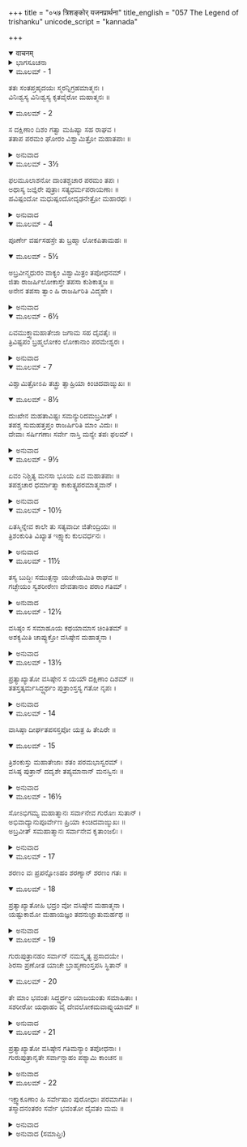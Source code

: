 +++
title = "०५७ त्रिशङ्कोर् यजनप्रार्थना"
title_english = "057 The Legend of trishanku"
unicode_script = "kannada"

+++
<details open><summary>वाचनम्</summary>

<div class="audioEmbed"  caption="श्रीराम-हरिसीताराममूर्ति-घनपाठिभ्यां वचनम्" src="https://archive.org/download/Ramayana-recitation-Sriram-harisItArAmamUrti-Ghanapaati-v2/Kanda_1/Kanda_1_BK-057-Thrishamkoryajana_Pradhana.mp3"></div>
</details>



<details><summary>ಭಾಗಸೂಚನಾ</summary>

ವಿಶ್ವಾಮಿತ್ರರ ತಪಸ್ಸು, ತ್ರಿಶಂಕುವು ಯಜ್ಞಮಾಡಿಸಲು ವಸಿಷ್ಠರನ್ನು ಪ್ರಾರ್ಥಿಸಿದುದು, ಅವರ ಅಸಮ್ಮತಿ, ತ್ರಿಶಂಕುವು ವಸಿಷ್ಠರ ಪುತ್ರರನ್ನು ಶರಣುಹೊಂದುವುದು
</details>

<details open><summary>ಮೂಲಮ್ - 1</summary>

ತತಃ ಸಂತಪ್ತಹೃದಯಃ ಸ್ಮರನ್ನಿಗ್ರಹಮಾತ್ಮನಃ ।  
ವಿನಿಃಶ್ವಸ್ಯ ವಿನಿಃಶ್ವಸ್ಯ ಕೃತವೈರೋ ಮಹಾತ್ಮನಃ ॥
</details>

<details open><summary>ಮೂಲಮ್ - 2</summary>

ಸ ದಕ್ಷಿಣಾಂ ದಿಶಂ ಗತ್ವಾ ಮಹಿಷ್ಯಾ ಸಹ ರಾಘವ ।  
ತತಾಪ ಪರಮಂ ಘೋರಂ ವಿಶ್ವಾಮಿತ್ರೋ ಮಹಾತಪಾಃ ॥
</details>

<details><summary>ಅನುವಾದ</summary>

ಶ್ರೀರಾಮಾ! ಅನಂತರ ವಿಶ್ವಾಮಿತ್ರರು ತನ್ನ ಪರಾಜಯವನ್ನು ನೆನೆನೆನೆದು ಮನಸ್ಸಿನಲ್ಲಿ ಸಂತ್ರಸ್ತರಾದರು. ಮಹಾತ್ಮಾ ವಸಿಷ್ಠರಲ್ಲಿ ವೈರ ಕಟ್ಟಿಕೊಂಡು ಮಹಾತಪಸ್ವಿ ವಿಶ್ವಾಮಿತ್ರನು ಪದೇ ಪದೇ ನಿಟ್ಟುಸಿರುಬಿಡುತ್ತಾ ತನ್ನ ರಾಣಿಯೊಂದಿಗೆ ದಕ್ಷಿಣ ದಿಕ್ಕಿಗೆ ಹೋಗಿ ಅತ್ಯಂತ ಉತ್ಕೃಷ್ಟ ಹಾಗೂ ಭಯಂಕರ ತಪಸ್ಸಿಗೆ ತೊಡಗಿದನು.॥1-2॥
</details>

<details open><summary>ಮೂಲಮ್ - 3½</summary>

ಫಲಮೂಲಾಶನೋ ದಾಂತಶ್ಚಚಾರ ಪರಮಂ ತಪಃ ।  
ಅಥಾಸ್ಯ ಜಜ್ಞಿರೇ ಪುತ್ರಾಃ ಸತ್ಯಧರ್ಮಪರಾಯಣಾಃ ॥  
ಹವಿಷ್ಪಂದೋ ಮಧುಷ್ಪಂದೋದೃಢನೇತ್ರೋ ಮಹಾರಥಃ ।
</details>

<details><summary>ಅನುವಾದ</summary>

ಅಲ್ಲಿ ಮನ ಇಂದ್ರಿಯಗಳನ್ನು ವಶಪಡಿಸಿಕೊಂಡು, ಅವರು ಫಲ-ಮೂಲಗಳನ್ನು ತಿನ್ನುತ್ತಾ ಉತ್ತಮ ತಪಸ್ಸಿಗೆ ತೊಡಗಿದ್ದರು. ಅಲ್ಲಿ ಹವಿಷ್ಪಂದ, ಮಧುಷ್ಪಂದ, ದೃಢನೇತ್ರ ಮತ್ತು ಮಹಾರಥ ಎಂಬ ನಾಲ್ವರು ಪುತ್ರರು ಹುಟ್ಟಿದರು. ಅವರು ಸತ್ಯ ಮತ್ತು ಧರ್ಮದಲ್ಲಿ ತತ್ಪರರಾಗಿದ್ದರು.॥3½॥
</details>

<details open><summary>ಮೂಲಮ್ - 4</summary>

ಪೂರ್ಣೇ ವರ್ಷಸಹಸ್ರೇ ತು ಬ್ರಹ್ಮಾ ಲೋಕಪಿತಾಮಹಃ ॥
</details>

<details open><summary>ಮೂಲಮ್ - 5½</summary>

ಅಬ್ರವೀನ್ಮಧುರಂ ವಾಕ್ಯಂ ವಿಶ್ವಾಮಿತ್ರಂ ತಪೋಧನಮ್ ।  
ಜಿತಾ ರಾಜರ್ಷಿಲೋಕಾಸ್ತೇ ತಪಸಾ ಕುಶಿಕಾತ್ಮಜ ॥  
ಅನೇನ ತಪಸಾ ತ್ವಾಂ ಹಿ ರಾಜರ್ಷಿರಿತಿ ವಿದ್ಮಹೇ ।
</details>

<details><summary>ಅನುವಾದ</summary>

ಒಂದು ಸಾವಿರ ವರ್ಷ ಪೂರ್ಣಗೊಂಡಾಗ ಲೋಕಪಿತಾಮಹ ಬ್ರಹ್ಮದೇವರು ತಪಸ್ಸಿನ ಧನಿಯಾದ ವಿಶ್ವಾಮಿತ್ರರಿಗೆ ದರ್ಶನ ಕೊಟ್ಟು, ಮಧುರವಾಗಿ ಹೀಗೆ ಹೇಳಿದರು - ಕುಶಿಕನಂದನ! ನೀನು ತಪಸ್ಸಿನಿಂದ ರಾಜರ್ಷಿಗಳ ಲೋಕವನ್ನು ಜಯಿಸಿದೆ. ಈ ತಪಸ್ಸಿನ ಪ್ರಭಾವದಿಂದ ನಾವು ನಿನ್ನನ್ನು ನಿಜರಾಜರ್ಷಿ ಎಂದು ತಿಳಿಯುತ್ತೇವೆ.॥4-5½॥
</details>

<details open><summary>ಮೂಲಮ್ - 6½</summary>

ಏವಮುಕ್ತ್ವಾಮಹಾತೇಜಾ ಜಗಾಮ ಸಹ ದೈವತೈಃ ॥  
ತ್ರಿವಿಷ್ಟಪಂ ಬ್ರಹ್ಮಲೋಕಂ ಲೋಕಾನಾಂ ಪರಮೇಶ್ವರಃ ।
</details>

<details><summary>ಅನುವಾದ</summary>

ಹೀಗೆ ಹೇಳಿ ಸಮಸ್ತ ಲೋಕಗಳ ಒಡೆಯ ಬ್ರಹ್ಮದೇವರು ದೇವತೆಗಳೊಂದಿಗೆ ಸ್ವರ್ಗ ಲೋಕವಾಗಿ ಬ್ರಹ್ಮಲೋಕಕ್ಕೆ ಹೊರಟುಹೋದರು.॥6½॥
</details>

<details open><summary>ಮೂಲಮ್ - 7</summary>

ವಿಶ್ವಾಮಿತ್ರೋಽಪಿ ತಚ್ಛ್ರು ತ್ವಾಹ್ರಿಯಾ ಕಿಂಚಿದವಾಙ್ಮುಖಃ ॥
</details>

<details open><summary>ಮೂಲಮ್ - 8½</summary>

ದುಃಖೇನ ಮಹತಾವಿಷ್ಟಃ ಸಮನ್ಯುರಿದಮಬ್ರವೀತ್ ।  
ತಪಶ್ಚ ಸುಮಹತ್ತಪ್ತಂ ರಾಜರ್ಷಿರಿತಿ ಮಾಂ ವಿದುಃ ॥  
ದೇವಾಃ ಸರ್ಷಿಗಣಾಃ ಸರ್ವೇ ನಾಸ್ತಿ ಮನ್ಯೇ ತಪಃ ಫಲಮ್ ।
</details>

<details><summary>ಅನುವಾದ</summary>

ಅವರ ಈ ಮಾತನ್ನು ಕೇಳಿ ವಿಶ್ವಾಮಿತ್ರರ ಮುಖವು ನಾಚಿಕೆಯಿಂದ ಬಾಗಿತು. ಅವರು ಬಹಳ ದುಃಖದಿಂದ ವ್ಯಥಿತರಾಗಿ ಮನಸ್ಸಿನಲ್ಲೇ ‘ಅಯ್ಯೋ! ನಾನು ಇಷ್ಟು ದೊಡ್ಡ ತಪಸ್ಸು ಮಾಡಿದರೂ, ಋಷಿಗಳ ಸಹಿತ ಸಮಸ್ತ ದೇವತೆಗಳು ನನ್ನನ್ನು ರಾಜರ್ಷಿಯೆಂದೇ ತಿಳಿಯುವರು. ಈ ತಪಸ್ಸಿನಿಂದ ಯಾವುದೇ ಫಲ ಸಿಗಲಿಲ್ಲ ಎಂದು ಅಂದುಕೊಂಡರು.॥7-8½॥
</details>

<details open><summary>ಮೂಲಮ್ - 9½</summary>

ಏವಂ ನಿಶ್ಚಿತ್ಯ ಮನಸಾ ಭೂಯ ಏವ ಮಹಾತಪಾಃ ॥  
ತಪಶ್ಚಚಾರ ಧರ್ಮಾತ್ಮಾ ಕಾಕುತ್ಸ್ಥಪರಮಾತ್ಮವಾನ್ ।
</details>

<details><summary>ಅನುವಾದ</summary>

ರಾಮಾ! ಮನಸ್ಸಿನಲ್ಲಿ ಹೀಗೆ ಯೋಚಿಸಿ ತನ್ನ ಮನಸ್ಸನ್ನು ವಶಪಡಿಸಿಕೊಂಡು ಮಹಾತಪಸ್ವೀ ಧರ್ಮಾತ್ಮಾ ವಿಶ್ವಾಮಿತ್ರರು ಪುನಃ ಭಾರೀ ತಪಸ್ಸಿಗೆ ತೊಡಗಿದರು.॥9½॥
</details>

<details open><summary>ಮೂಲಮ್ - 10½</summary>

ಏತಸ್ಮಿನ್ನೇವ ಕಾಲೇ ತು ಸತ್ಯವಾದೀ ಜಿತೇಂದ್ರಿಯಃ ॥  
ತ್ರಿಶಂಕುರಿತಿ ವಿಖ್ಯಾತ ಇಕ್ಷ್ವಾಕು ಕುಲವರ್ಧನಃ ।
</details>

<details><summary>ಅನುವಾದ</summary>

ಇದೇ ಸಮಯದಲ್ಲಿ ಇಕ್ವಾಕ್ಷು ಕುಲದ ಕೀರ್ತಿಯನ್ನು ಹೆಚ್ಚಿಸುವ ತ್ರಿಶಂಕು ಎಂಬ ಸತ್ಯವಾದಿ ಮತ್ತು ಜಿತೇಂದ್ರಿಯ ರಾಜನು ರಾಜ್ಯಭಾರ ಮಾಡುತ್ತಿದ್ದನು.॥10½॥
</details>

<details open><summary>ಮೂಲಮ್ - 11½</summary>

ತಸ್ಯ ಬುದ್ಧಿಃ ಸಮುತ್ಪನ್ನಾ ಯಜೇಯಮಿತಿ ರಾಘವ ॥  
ಗಚ್ಛೇಯಂ ಸ್ವಶರೀರೇಣ ದೇವತಾನಾಂ ಪರಾಂ ಗತಿಮ್ ।
</details>

<details><summary>ಅನುವಾದ</summary>

ರಘುನಂದನ! ಅವನ ಮನಸ್ಸಿನಲಿ - ‘ನನ್ನ ಈ ಶರೀರದೊಂದಿಗೆ ದೇವತೆಗಳ ಪರಮಗತಿಯಾದ ಸ್ವರ್ಗಲೋಕಕ್ಕೆ ಹೋಗುವಂತಹ ಯಜ್ಞವನ್ನು ಮಾಡುವೆನು’ ಎಂಬ ವಿಚಾರ ಬಂತು.॥11½॥
</details>

<details open><summary>ಮೂಲಮ್ - 12½</summary>

ವಸಿಷ್ಠಂ ಸ ಸಮಾಹೂಯ ಕಥಯಾಮಾಸ ಚಿಂತಿತಮ್ ॥  
ಅಶಕ್ಯಮಿತಿ ಚಾಪ್ಯುಕ್ತೋ ವಸಿಷ್ಠೇನ ಮಹಾತ್ಮನಾ ।
</details>

<details><summary>ಅನುವಾದ</summary>

ಆಗ ಅವನು ವಸಿಷ್ಠರನ್ನು ಕರೆಸಿ ಈ ವಿಚಾರವನ್ನು ತಿಳಿಸಿದನು. ಮಹಾತ್ಮಾ ವಸಿಷ್ಠರು ‘ಹೀಗೆ ಆಗುವುದು ಅಸಂಭವವಾಗಿದೆ’ ಎಂದು ಹೇಳಿದರು.॥12½॥
</details>

<details open><summary>ಮೂಲಮ್ - 13½</summary>

ಪ್ರತ್ಯಾಖ್ಯಾತೋ ವಸಿಷ್ಠೇನ ಸ ಯಯೌ ದಕ್ಷಿಣಾಂ ದಿಶಮ್ ॥  
ತತಸ್ತತ್ಕರ್ಮಸಿದ್ಧ್ಯರ್ಥಂ ಪುತ್ರಾಂಸ್ತಸ್ಯ ಗತೋ ನೃಪಃ ।
</details>

<details><summary>ಅನುವಾದ</summary>

ವಸಿಷ್ಠರು ಹೀಗೆ ಖಂಡಿತವಾದ ಉತ್ತರ ಕೊಟ್ಟಾಗ, ಆ ರಾಜನು ಆ ಕರ್ಮದ ಸಿದ್ಧಿಗಾಗಿ ದಕ್ಷಿಣ ದಿಕ್ಕಿನಲ್ಲಿ ಇರುವ ಅವರ ಪುತ್ರರ ಬಳಿಗೆ ನಡೆದನು.॥13½॥
</details>

<details open><summary>ಮೂಲಮ್ - 14</summary>

ವಾಸಿಷ್ಠಾ ದೀರ್ಘತಪಸಸ್ತಪೋ ಯತ್ರ ಹಿ ತೇಪಿರೇ ॥
</details>

<details open><summary>ಮೂಲಮ್ - 15</summary>

ತ್ರಿಶಂಕುಸ್ತು ಮಹಾತೇಜಾಃ ಶತಂ ಪರಮಭಾಸ್ವರಮ್ ।  
ವಸಿಷ್ಠ ಪುತ್ರಾನ್ ದದೃಶೇ ತಪ್ಯಮಾನಾನ್ ಮನಸ್ವಿನಃ ॥
</details>

<details><summary>ಅನುವಾದ</summary>

ವಸಿಷ್ಠರ ಪುತ್ರರು ಅಲ್ಲಿ ದೀರ್ಘ ಕಾಲದಿಂದ ತಪಸ್ಸಿನಲ್ಲಿ ಪ್ರವೃತ್ತರಾಗಿದ್ದರು. ಆ ಸ್ಥಾನಕ್ಕೆ ತಲುಪಿ ಮಹಾತೇಜಸ್ವಿ ತ್ರಿಶಂಕುವು-ಮನಸ್ಸನ್ನು ವಶಪಡಿಸಿಕೊಂಡ ಆ ನೂರು ಪರಮ ತೇಜಸ್ವಿ ವಸಿಷ್ಠ ಕುಮಾರರು ತಪಸ್ಸು ಮಾಡುತ್ತಿರುವುದನ್ನು ನೋಡಿದನು.॥14-15॥
</details>

<details open><summary>ಮೂಲಮ್ - 16½</summary>

ಸೋಽಭಿಗಮ್ಯ ಮಹಾತ್ಮಾನಃ ಸರ್ವಾನೇವ ಗುರೋಃ ಸುತಾನ್ ।  
ಅಭಿವಾದ್ಯಾನುಪೂರ್ವೇಣ ಹ್ರಿಯಾ ಕಿಂಚಿದವಾಙ್ಮುಖಃ ॥  
ಅಬ್ರವೀತ್ ಸಮಹಾತ್ಮಾನಃ ಸರ್ವಾನೇವ ಕೃತಾಂಜಲಿಃ ।
</details>

<details><summary>ಅನುವಾದ</summary>

ಆ ಎಲ್ಲ ಮಹಾತ್ಮಾ ಗುರುಪುತ್ರರ ಬಳಿಗೆ ಹೋಗಿ ಅವನು ಕ್ರಮವಾಗಿ ಅವರಿಗೆ ನಮಸ್ಕರಿಸಿ, ಲಜ್ಜೆಯಿಂದ ಮುಖ ತಗ್ಗಿಸಿಕೊಂಡು ಕೈಮುಗಿದು ಆ ಮಹಾತ್ಮರೆಲ್ಲರಲ್ಲಿ ಇಂತೆಂದನು.॥16½॥
</details>

<details open><summary>ಮೂಲಮ್ - 17</summary>

ಶರಣಂ ವಃ ಪ್ರಪನ್ನೋಽಹಂ ಶರಣ್ಯಾನ್ ಶರಣಂ ಗತಃ ॥
</details>

<details open><summary>ಮೂಲಮ್ - 18</summary>

ಪ್ರತ್ಯಾಖ್ಯಾತೋಹಿ ಭದ್ರಂ ವೋ ವಸಿಷ್ಠೇನ ಮಹಾತ್ಮನಾ ।  
ಯಷ್ಟುಕಾಮೋ ಮಹಾಯಜ್ಞಂ ತದನುಜ್ಞಾತುಮರ್ಹಥ ॥
</details>

<details><summary>ಅನುವಾದ</summary>

ಗುರುಪುತ್ರರೇ! ತಾವು ಶರಣಾಗತ ವತ್ಸಲರಾಗಿರುವಿರಿ. ನಾನು ನಿಮಗೆ ಶರಣು ಬಂದಿರುವೆನು. ನಿಮಗೆ ಮಂಗಳವಾಗಲಿ. ಮಹಾತ್ಮಾ ವಸಿಷ್ಠರು ನನ್ನ ಯಜ್ಞವನ್ನು ಮಾಡಿಸಲು ಒಪ್ಪಿಕೊಳ್ಳಲಿಲ್ಲ. ನಾನು ಒಂದು ಮಹಾನ್ ಯಜ್ಞವನ್ನು ಮಾಡಲು ಬಯಸುತ್ತೇನೆ. ತಾವು ಅದಕ್ಕೆ ಅಪ್ಪಣೆ ಕೊಡಬೇಕು.॥17-18॥
</details>

<details open><summary>ಮೂಲಮ್ - 19</summary>

ಗುರುಪುತ್ರಾನಹಂ ಸರ್ವಾನ್ ನಮಸ್ಕೃತ್ಯ ಪ್ರಸಾದಯೇ ।  
ಶಿರಸಾ ಪ್ರಣೋತ ಯಾಚೇ ಬ್ರಾಹ್ಮಣಾಂಸ್ತಪಸಿ ಸ್ಥಿತಾನ್ ॥
</details>

<details open><summary>ಮೂಲಮ್ - 20</summary>

ತೇ ಮಾಂ ಭವಂತಃ ಸಿದ್ಧ್ಯರ್ಥಂ ಯಾಜಯಂತು ಸಮಾಹಿತಾಃ ।  
ಸಶರೀರೋ ಯಥಾಹಂ ವೈ ದೇವಲೋಕಮವಾಪ್ನುಯಾಮ್ ॥
</details>

<details><summary>ಅನುವಾದ</summary>

ನಾನು ಸಮಸ್ತ ಗುರುಪುತ್ರರನ್ನು ನಮಸ್ಕರಿಸಿ ಪ್ರಸನ್ನಗೊಳಿಸಲು ಬಯಸುತ್ತಿರುವೆನು. ನೀವು ತಪಸ್ಸಿನಲ್ಲಿ ಮುಳುಗಿರುವ ಬ್ರಾಹ್ಮಣರಾಗಿರುವಿರಿ. ನಾನು ನಿಮ್ಮ ಚರಣಗಳಲ್ಲಿ ತಲೆಯನ್ನಿಟ್ಟು ಪ್ರಾರ್ಥಿಸುತ್ತಿರುವೆನು. ನೀವು ಏಕಾಗ್ರಚಿತ್ತರಾಗಿ ನನ್ನ ಅಭೀಷ್ಟ ಸಿದ್ಧಿಗಾಗಿ ನಾನು ಈ ಶರೀರದೊಂದಿಗೆ ದೇವಲೋಕಕ್ಕೆ ಹೋಗಬಹುದಾದ ಯಾವುದಾದರೂ ಯಜ್ಞವನ್ನು ನನ್ನಿಂದ ಮಾಡಿಸಬೇಕು.॥19-20॥
</details>

<details open><summary>ಮೂಲಮ್ - 21</summary>

ಪ್ರತ್ಯಾಖ್ಯಾತೋ ವಸಿಷ್ಠೇನ ಗತಿಮನ್ಯಾಂ ತಪೋಧನಾಃ ।  
ಗುರುಪುತ್ರಾನೃತೇ ಸರ್ವಾನ್ನಾಹಂ ಪಶ್ಯಾಮಿ ಕಾಂಚನ ॥
</details>

<details><summary>ಅನುವಾದ</summary>

ತಪೋಧನರೇ! ಮಹಾತ್ಮಾ ವಸಿಷ್ಠರು ಒಪ್ಪಿಕೊಳ್ಳದಿದ್ದಾಗ ಈಗ ನನಗೆ ಸಮಸ್ತ ಗುರುಪುತ್ರರಿಗೆ ಶರಣು ಹೋಗುವುದಲ್ಲದೆ ಬೇರೆ ಗತಿಯೇ ಕಾಣುವುದಿಲ್ಲ.॥21॥
</details>

<details open><summary>ಮೂಲಮ್ - 22</summary>

ಇಕ್ಷ್ವಾಕೂಣಾಂ ಹಿ ಸರ್ವೇಷಾಂ ಪುರೋಧಾಃ ಪರಮಾಗತಿಃ ।  
ತಸ್ಮಾದನಂತರಂ ಸರ್ವೇ ಭವಂತೋ ದೈವತಂ ಮಮ ॥
</details>

<details><summary>ಅನುವಾದ</summary>

ಸಮಸ್ತ ಇಕ್ವಾಕ್ಷು ವಂಶೀಯರಿಗೆ ಪುರೋಹಿತರಾದ ವಸಿಷ್ಠರೇ ಪರಮಗತಿ ಆಗಿದ್ದಾರೆ. ಅವರ ನಂತರ ನೀವೇ ನನಗೆ ಪರಮ ದೇವತೆಗಳಾಗಿದ್ದೀರಿ.॥22॥
</details>

<details><summary>ಅನುವಾದ (ಸಮಾಪ್ತಿಃ)</summary>

ವಾಲ್ಮೀಕಿ ವಿರಚಿತ ಆರ್ಷ ರಾಮಾಯಣ ಆದಿಕಾವ್ಯದ ಬಾಲಕಾಂಡದಲ್ಲಿ ಐವತ್ತೇಳನೆಯ ಸರ್ಗ ಪೂರ್ಣವಾಯಿತು.॥57॥
</details>
